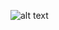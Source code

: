 
![alt text](https://github.com/RetrocompSi/ZX-Spectrum/blob/master/Koda/Koda/Zbirnik/Hello%20Retrocomp.si/hello.png)
